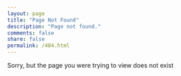 ```yaml
---
layout: page
title: "Page Not Found"
description: "Page not found."
comments: false
share: false
permalink: /404.html
---  
```


Sorry, but the page you were trying to view does not exist

<link rel="stylesheet" type="text/css" href="http://tylern4.github.io">